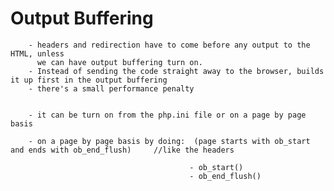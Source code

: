 # Output Buffering
		- headers and redirection have to come before any output to the HTML, unless
		  we can have output buffering turn on.
		- Instead of sending the code straight away to the browser, builds it up first in the output buffering
		- there's a small performance penalty


		- it can be turn on from the php.ini file or on a page by page basis

		- on a page by page basis by doing:  (page starts with ob_start and ends with ob_end_flush)		//like the headers

											- ob_start()
											- ob_end_flush()

